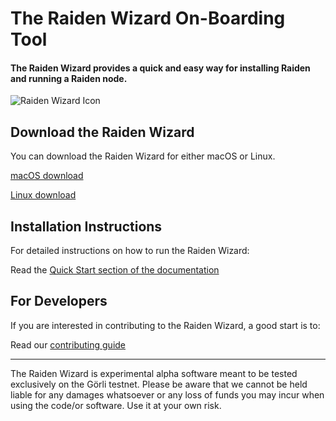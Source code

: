 # The Raiden Wizard On-Boarding Tool

#### The Raiden Wizard provides a quick and easy way for installing Raiden and running a Raiden node.

![Raiden Wizard Icon](https://drive.google.com/uc?export=view&id=18cSDcjYvPoIDASNhI4GUJ3pQZ_uRx0WR)


## Download the Raiden Wizard

You can download the Raiden Wizard for either macOS or Linux.

[macOS download](https://github.com/raiden-network/raiden-installer/releases/download/v0.100.5-dev0/raiden_wizard.macOS.zip)

[Linux download](https://github.com/raiden-network/raiden-installer/releases/download/v0.100.5-dev0/raiden_wizard.linux-gnu.zip)

## Installation Instructions

For detailed instructions on how to run the Raiden Wizard:

Read the [Quick Start section of the documentation](https://docs.raiden.network/quick-start)

## For Developers

If you are interested in contributing to the Raiden Wizard, a good start is to:

Read our [contributing guide](https://github.com/raiden-network/raiden-installer/blob/master/CONTRIBUTING.md)

---
The Raiden Wizard is experimental alpha software meant to be tested exclusively on the Görli testnet. Please be aware that we cannot be held liable for any damages whatsoever or any loss of funds you may incur when using the code/or software. Use it at your own risk.
